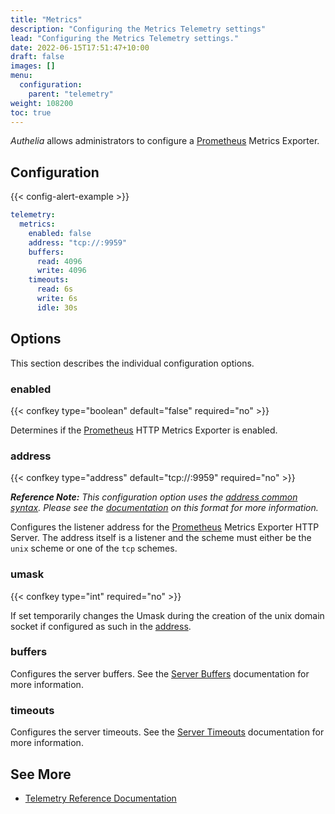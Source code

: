 ```yaml
---
title: "Metrics"
description: "Configuring the Metrics Telemetry settings"
lead: "Configuring the Metrics Telemetry settings."
date: 2022-06-15T17:51:47+10:00
draft: false
images: []
menu:
  configuration:
    parent: "telemetry"
weight: 108200
toc: true
---
```


*Authelia* allows administrators to configure a [Prometheus] Metrics Exporter.

## Configuration

{{< config-alert-example >}}

```yaml
telemetry:
  metrics:
    enabled: false
    address: "tcp://:9959"
    buffers:
      read: 4096
      write: 4096
    timeouts:
      read: 6s
      write: 6s
      idle: 30s
```

## Options

This section describes the individual configuration options.

### enabled

{{< confkey type="boolean" default="false" required="no" >}}

Determines if the [Prometheus] HTTP Metrics Exporter is enabled.

### address

{{< confkey type="address" default="tcp://:9959" required="no" >}}

*__Reference Note:__ This configuration option uses the [address common syntax](../prologue/common.md#address). Please
see the [documentation](../prologue/common.md#address) on this format for more information.*

Configures the listener address for the [Prometheus] Metrics Exporter HTTP Server. The address itself is a listener and
the scheme must either be the `unix` scheme or one of the `tcp` schemes.

### umask

{{< confkey type="int" required="no" >}}

If set temporarily changes the Umask during the creation of the unix domain socket if configured as such in the
[address](#address).

### buffers

Configures the server buffers. See the [Server Buffers](../prologue/common.md#server-buffers) documentation for more
information.

### timeouts

Configures the server timeouts. See the [Server Timeouts](../prologue/common.md#server-timeouts) documentation for more
information.

## See More

- [Telemetry Reference Documentation](../../reference/guides/metrics.md)

[Prometheus]: https://prometheus.io/
